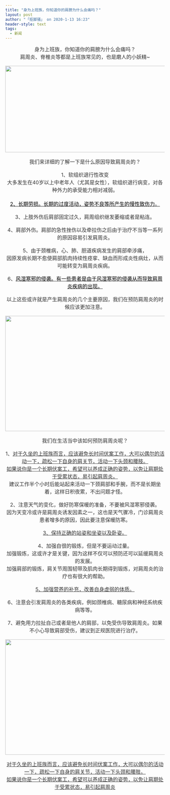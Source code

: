 ```yaml
---
title: "身为上班族，你知道你的肩膀为什么会痛吗？"
layout: post
author: "「抠脚骚」 on 2020-1-13 16:23"
header-style: text
tags:
  - 新闻
---
```


<head></head>
<body>
 <div align="center"> 
  <font face="PingFang SC, Hiragino Sans GB, Microsoft YaHei, WenQuanYi Micro Hei, Helvetica Neue, Arial, sans-serif"><font color="#333333"><font style="font-size:16px">身为上班族，你知道你的肩膀为什么会痛吗？</font></font></font> 
 </div> 
 <div align="center"> 
  <font color="#333333"><font face="&amp;quot;"><font style="font-size:16px">肩周炎、脊椎炎等都是上班族常见的，也是磨人的小妖精~</font></font></font> 
 </div>
 <br> 
 <div align="center"> 
  <img width="640" height="273" src="https://p0.ssl.qhimgs4.com/t01f8fd8e5c61fa0af4.jpg"> 
 </div>
 <br> 
 <div align="center"> 
  <font color="#333333"><font face="&amp;quot;"><font style="font-size:16px">我们来详细的了解一下是什么原因导致肩周炎的？</font></font></font> 
 </div>
 <br> 
 <div align="center"> 
  <font color="#333333"><font face="&amp;quot;"><font style="font-size:16px">1、软组织退行性改变</font></font></font> 
 </div> 
 <div align="center"> 
  <font color="#333333"><font face="&amp;quot;"><font style="font-size:16px">大多发生在40岁以上中老年人（尤其是女性），软组织退行病变，对各种外力的承受能力相对减弱。</font></font></font> 
 </div> 
 <div align="center"> 
  <font color="#333333"><font face="&amp;quot;"><font style="font-size:16px"><br> </font></font></font> 
 </div> 
 <div align="center"> 
  <u><font face="&amp;quot;"><font style="font-size:16px"><font color="#000000">2、长期劳损。长期的过度活动，姿势不良等所产生的慢性致伤力</font></font></font><font color="#333333"><font face="&amp;quot;"><font style="font-size:16px">。</font></font></font></u> 
 </div>
 <br> 
 <div align="center"> 
  <font color="#333333"><font face="&amp;quot;"><font style="font-size:16px">3、上肢外伤后肩部固定过久，肩周组织继发萎缩或者是粘连。</font></font></font> 
 </div>
 <br> 
 <div align="center"> 
  <font color="#333333"><font face="&amp;quot;"><font style="font-size:16px">4、肩部外伤。肩部的急性挫伤以及牵拉伤之后由于治疗不当等一系列的原因容易引发肩周炎。</font></font></font> 
 </div>
 <br> 
 <div align="center"> 
  <font color="#333333"><font face="&amp;quot;"><font style="font-size:16px">5、由于颈椎病，心、肺、胆道疾病发生的肩部牵涉痛，</font></font></font> 
 </div> 
 <div align="center"> 
  <font color="#333333"><font face="&amp;quot;"><font style="font-size:16px">因原发病长期不愈使肩部肌肉持续性痉挛、缺血而形成炎性病灶，从而可能转变为肩周炎疾病。</font></font></font> 
 </div>
 <br> 
 <div align="center"> 
  <font face="&amp;quot;"><font style="font-size:16px"><font color="#333333">6、</font><u><font color="#000000">风湿寒邪的侵袭。有一些患者是由于风湿寒邪的侵袭从而导致肩周炎疾病的出现。</font></u></font></font> 
 </div>
 <br> 
 <div align="center"> 
  <font color="#333333"><font face="&amp;quot;"><font style="font-size:16px">以上这些或许就是产生肩周炎的几个主要原因，我们在预防肩周炎的时候应该更加注意。</font></font></font> 
 </div>
 <br> 
 <div align="center"> 
  <img width="640" height="364" src="https://p0.ssl.qhimgs4.com/t01b6cb6d7333db4e19.jpg"> 
 </div>
 <br> 
 <div align="center"> 
  <font color="#333333"><font face="&amp;quot;"><font style="font-size:16px">我们在生活当中该如何预防肩周炎呢？</font></font></font> 
 </div>
 <br> 
 <div align="center"> 
  <font color="#333333"><font face="&amp;quot;"><font style="font-size:16px">1、<u>对于久坐的上班族而言，应该避免长时间伏案工作，大可以偶尔的活动一下，疏松一下自身的肩关节，活动一下头颈和腰肢。</u></font></font></font> 
 </div> 
 <div align="center"> 
  <font color="#333333"><font face="&amp;quot;"><font style="font-size:16px"><u>如果说你是一个长期伏案工，希望可以养成正确的姿势，以免让肩期处于受累状态，易引起肩周炎。</u></font></font></font> 
 </div> 
 <div align="center"> 
  <font color="#333333"><font face="&amp;quot;"><font style="font-size:16px">建议工作半个小时后能站起来活动一下颈肩部和手腕，而不是长期坐着，这样日积夜累，不出问题才怪。</font></font></font> 
 </div>
 <br> 
 <div align="center"> 
  <font color="#333333"><font face="&amp;quot;"><font style="font-size:16px">2、注意天气的变化，做好防寒保暖的准备，不要被风湿寒邪侵袭。</font></font></font> 
 </div> 
 <div align="center"> 
  <font color="#333333"><font face="&amp;quot;"><font style="font-size:16px">因为天变冷或许是肩周炎诱发因素之一，这也是天气骤冷，门诊肩周炎患者增多的原因，因此要注意保暖防寒。</font></font></font> 
 </div>
 <br> 
 <div align="center"> 
  <font color="#333333"><font face="&amp;quot;"><font style="font-size:16px"><u>3、保持正确的站姿和坐姿以及卧姿。</u></font></font></font> 
 </div>
 <br> 
 <div align="center"> 
  <font color="#333333"><font face="&amp;quot;"><font style="font-size:16px">4、加强自很的锻炼，但是不要运动过量。</font></font></font> 
 </div> 
 <div align="center"> 
  <font color="#333333"><font face="&amp;quot;"><font style="font-size:16px">加强锻炼，这或许才是关键，因为这样不仅可以预防还可以延缓肩周炎的发展。</font></font></font> 
 </div> 
 <div align="center"> 
  <font color="#333333"><font face="&amp;quot;"><font style="font-size:16px">加强肩部的锻炼，肩关节周围韧带及肌肉长期得到锻炼，对肩周炎的治疗也有很大的帮助。</font></font></font> 
 </div>
 <br> 
 <div align="center"> 
  <font color="#333333"><font face="&amp;quot;"><font style="font-size:16px"><u>5、加强营养的补充，改善自身虚弱的体质。</u></font></font></font> 
 </div>
 <br> 
 <div align="center"> 
  <font color="#333333"><font face="&amp;quot;"><font style="font-size:16px">6、注意会引发肩周炎的各类疾病，例如颈椎病、糖尿病和神经系统疾病等等。</font></font></font> 
 </div>
 <br> 
 <div align="center"> 
  <font color="#333333"><font face="&amp;quot;"><font style="font-size:16px">7、避免用力拉扯自己或者是他人的肩部，以免受伤导致肩周炎。如果不小心导致肩部受伤，建议到正规医院进行治疗。</font></font></font> 
 </div>
 <br> 
 <div align="center"> 
  <img width="640" height="364" src="https://p0.ssl.qhimgs4.com/t01538ca9a59525b6a1.jpg"> 
 </div>
 <br> 
 <div align="center"> 
  <font color="#333333"><font face="&amp;quot;"><font style="font-size:16px"><u>对于久坐的上班族而言，应该避免长时间伏案工作，大可以偶尔的活动一下，疏松一下自身的肩关节，活动一下头颈和腰肢。</u></font></font></font> 
  <br> 
  <font color="#333333"><font face="&amp;quot;"><font style="font-size:16px"><u>如果说你是一个长期伏案工，希望可以养成正确的姿势，以免让肩期处于受累状态，易引起肩周炎</u></font></font></font> 
  <br> 
 </div>
 <br> 
 <br> 
 <font color="#333333"><font face="&amp;quot;"><font style="font-size:16px"><br> </font></font></font>
 <br> 
 <font color="#333333"><font face="&amp;quot;"><font style="font-size:16px"><br> </font></font></font>
 <br>
</body>



